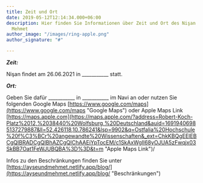 ```yaml
---
title: Zeit und Ort
date: 2019-05-12T12:14:34.000+06:00
description: Hier finden Sie Informationen über Zeit und Ort des Nişan von Ayse und
  Mehmet
author_image: "/images/ring-apple.png"
author_signature: "#"

---
```

**_Zeit:_**

Nişan findet am 26.06.2021 in ___________ statt.

**_Ort:_**

Geben Sie dafür ___________ in ___________ im Navi an oder nutzen Sie folgenden Google Maps [https://www.google.com/maps](https://www.google.com/maps "Google Maps") oder Apple Maps Link [https://maps.apple.com](https://maps.apple.com/?address=Robert-Koch-Platz%2012,%2038440%20Wolfsburg,%20Deutschland&auid=16919406985137279887&ll=52.426118,10.786241&lsp=9902&q=Ostfalia%20Hochschule%20f%C3%BCr%20angewandte%20Wissenschaften&_ext=ChkKBQgEEIEBCgQIBRADCgQIBhAZCgQIChAAEiYpTocEM/c1SkAxWgIl68yOJUA5zFwqjx03SkBB7Oat1FeWJUBQBA%3D%3D&t=m "Apple Maps Link")/

Infos zu den Beschränkungen finden Sie unter [https://ayseundmehmet.netlify.app/blog/](https://ayseundmehmet.netlify.app/blog/ "Beschränkungen")